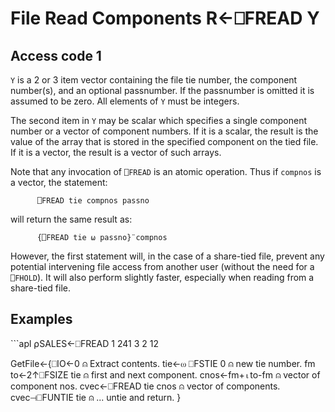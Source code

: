<!-- Hidden search keywords -->
<div style="display: none;">
  ⎕FREAD FREAD
</div>






<h1 class="heading"><span class="name">File Read Components</span> <span class="command">R←⎕FREAD Y</span></h1>


## Access code 1


`Y` is a  2 or 3 item  vector containing the file tie number, the component number(s), and an optional passnumber.  If the passnumber is omitted it is assumed to be zero. All elements of `Y` must be integers.


The second item in `Y` may be scalar which specifies a single component number or a vector of component numbers. If it is a scalar, the result is the value of the array that is stored in the specified component on the tied file. If it is a vector, the result is a vector of such arrays.




Note that any invocation of  `⎕FREAD` is an atomic operation.  Thus if `compnos` is a vector, the statement:
```apl
      ⎕FREAD tie compnos passno
```


will return the same result as:
```apl
      {⎕FREAD tie ⍵ passno}¨compnos
```



However, the first statement will, in the case of a share-tied file,  prevent any potential intervening file access from another user (without the need for a  `⎕FHOLD`). It will also perform slightly faster, especially when reading from a share-tied file.

<h2 class="example">Examples</h2>
```apl
      ⍴SALES←⎕FREAD 1 241
3 2 12
 
GetFile←{⎕IO←0                ⍝ Extract contents.
    tie←⍵ ⎕FSTIE 0            ⍝ new tie number.
    fm to←2↑⎕FSIZE tie        ⍝ first and next component.
    cnos←fm+⍳to-fm            ⍝ vector of component nos.
    cvec←⎕FREAD tie cnos      ⍝ vector of components.
    cvec⊣⎕FUNTIE tie        ⍝ ... untie and return.
}
```


